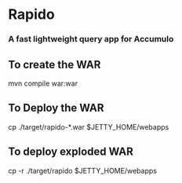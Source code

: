 # Rapido
### A fast lightweight query app for Accumulo

## To create the WAR

mvn compile war:war

## To Deploy the WAR

cp ./target/rapido-*.war $JETTY_HOME/webapps

## To deploy exploded WAR

cp -r ./target/rapido $JETTY_HOME/webapps

